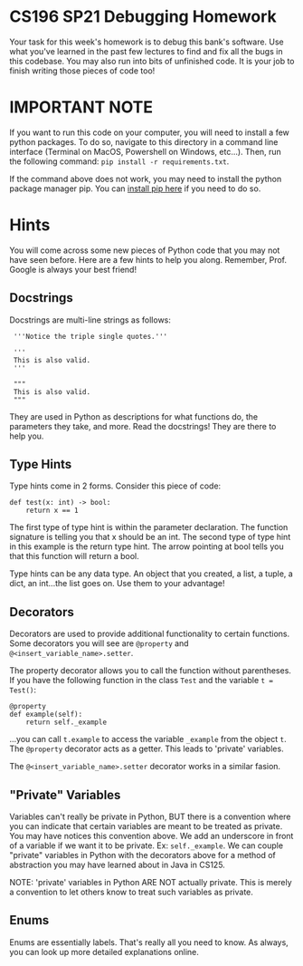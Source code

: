 
#  CS196 SP21 Debugging Homework
Your task for this week's homework is to debug this bank's software. Use what you've learned in the past few lectures to find and fix all the bugs in this codebase. You may also run into bits of unfinished code. It is your job to finish writing those pieces of code too!

# IMPORTANT NOTE
If you want to run this code on your computer, you will need to install a few python packages. To do so, navigate to this directory in a command line interface (Terminal on MacOS, Powershell on Windows, etc...). Then, run the following command: `pip install -r requirements.txt`.

If the command above does not work, you may need to install the python package manager pip. You can [install pip here](https://pip.pypa.io/en/stable/installing/) if you need to do so. 

# Hints
You will come across some new pieces of Python code that you may not have seen before. Here are a few hints to help you along. Remember, Prof. Google is always your best friend!

## Docstrings
Docstrings are multi-line strings as follows: 
   
     '''Notice the triple single quotes.'''
     
     '''
     This is also valid.
     '''
     
     """
     This is also valid. 
     """

They are used in Python as descriptions for what functions do, the parameters they take, and more. Read the docstrings! They are there to help you.

## Type Hints
Type hints come in 2 forms. Consider this piece of code:

    def test(x: int) -> bool:
	    return x == 1
The first type of type hint is within the parameter declaration. The function signature is telling you that x should be an int. The second type of type hint in this example is the return type hint. The arrow pointing at bool tells you that this function will return a bool.

Type hints can be any data type. An object that you created, a list, a tuple, a dict, an int...the list goes on. Use them to your advantage!

## Decorators
Decorators are used to provide additional functionality to certain functions. Some decorators you will see are `@property` and `@<insert_variable_name>.setter`.

The property decorator allows you to call the function without parentheses. If you have the following function in the class `Test` and the variable `t = Test()`:

    @property
    def example(self):
	    return self._example

...you can call `t.example` to access the variable `_example` from the object `t`. The `@property` decorator acts as a getter. This leads to 'private' variables.

The `@<insert_variable_name>.setter` decorator works in a similar fasion.

## "Private" Variables
Variables can't really be private in Python, BUT there is a convention where you can indicate that certain variables are meant to be treated as private. You may have notices this convention above. We add an underscore in front of a variable if we want it to be private. Ex: `self._example`. We can couple "private" variables in Python with the decorators above for a method of abstraction you may have learned about in Java in CS125.

NOTE: 'private' variables in Python ARE NOT actually private. This is merely a convention to let others know to treat such variables as private. 

## Enums
Enums are essentially labels. That's really all you need to know. As always, you can look up more detailed explanations online.
